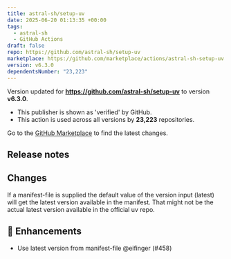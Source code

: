 ```yaml
---
title: astral-sh/setup-uv
date: 2025-06-20 01:13:35 +00:00
tags:
  - astral-sh
  - GitHub Actions
draft: false
repo: https://github.com/astral-sh/setup-uv
marketplace: https://github.com/marketplace/actions/astral-sh-setup-uv
version: v6.3.0
dependentsNumber: "23,223"
---
```



Version updated for **https://github.com/astral-sh/setup-uv** to version **v6.3.0**.
- This publisher is shown as 'verified' by GitHub.
- This action is used across all versions by **23,223** repositories.

Go to the [GitHub Marketplace](https://github.com/marketplace/actions/astral-sh-setup-uv) to find the latest changes.

## Release notes

## Changes

If a manifest-file is supplied the default value of the version input (latest) will get the latest version available in the manifest. That might not be the actual latest version available in the official uv repo.

## 🚀 Enhancements

- Use latest version from manifest-file @eifinger (#458)

